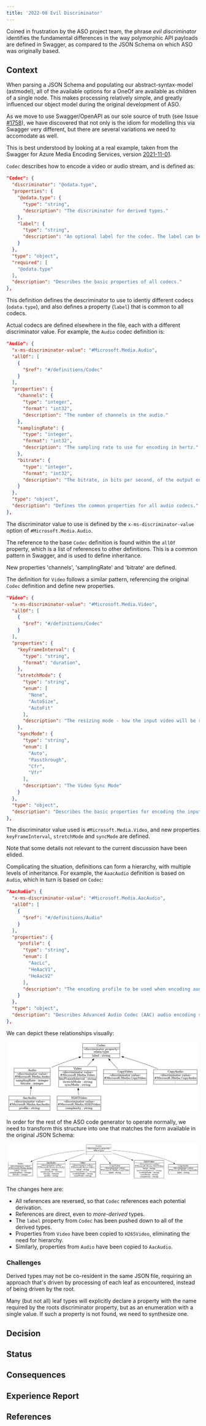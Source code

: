 ```yaml
---
title: '2022-08 Evil Discriminator'
---
```


Coined in frustration by the ASO project team, the phrase *evil discriminator* identifies the fundamental differences in the way polymorphic API payloads are defined in Swagger, as compared to the JSON Schema on which ASO was originally based.

## Context

When parsing a JSON Schema and populating our abstract-syntax-model (astmodel), all of the available options for a OneOf are available as children of a single node. This makes processing relatively simple, and greatly influenced our object model during the original development of ASO.

As we move to use Swagger/OpenAPI as our sole source of truth (see Issue [#1758](https://github.com/Azure/azure-service-operator/issues/1758)), we have discovered that not only is the idiom for modelling this via Swagger very different, but there are several variations we need to accomodate as well.

This is best understood by looking at a real example, taken from the Swagger for Azure Media Encoding Services, version [2021-11-01](https://github.com/Azure/azure-rest-api-specs/tree/main/specification/mediaservices/resource-manager/Microsoft.Media/Encoding/stable/2021-11-01).

`Codec` describes how to encode a video or audio stream, and is defined as:

```json
"Codec": {
  "discriminator": "@odata.type",
  "properties": {
    "@odata.type": {
      "type": "string",
      "description": "The discriminator for derived types."
    },
    "label": {
      "type": "string",
      "description": "An optional label for the codec. The label can be used to control muxing behavior."
    }
  },
  "type": "object",
  "required": [
    "@odata.type"
  ],
  "description": "Describes the basic properties of all codecs."
},
```

This definition defines the descriminator to use to identiy different codecs (`odata.type`), and also defines a property (`label`) that is common to all codecs.

Actual codecs are defined elsewhere in the file, each with a different discriminator value. For example, the `Audio` codec definition is:

```json
"Audio": {
  "x-ms-discriminator-value": "#Microsoft.Media.Audio",
  "allOf": [
    {
      "$ref": "#/definitions/Codec"
    }
  ],
  "properties": {
    "channels": {
      "type": "integer",
      "format": "int32",
      "description": "The number of channels in the audio."
    },
    "samplingRate": {
      "type": "integer",
      "format": "int32",
      "description": "The sampling rate to use for encoding in hertz."
    },
    "bitrate": {
      "type": "integer",
      "format": "int32",
      "description": "The bitrate, in bits per second, of the output encoded audio."
    }
  },
  "type": "object",
  "description": "Defines the common properties for all audio codecs."
},
```

The discriminator value to use is defined by the `x-ms-discriminator-value` option of `#Microsoft.Media.Audio`.

The reference to the base `Codec` definition is found within the `allOf` property, which is a list of references to other definitions. This is a common pattern in Swagger, and is used to define inheritance.

New properties 'channels', 'samplingRate' and 'bitrate' are defined.

The definition for `Video` follows a similar pattern, referencing the original `Codec` definition and define new properties.

```json
"Video": {
  "x-ms-discriminator-value": "#Microsoft.Media.Video",
  "allOf": [
    {
      "$ref": "#/definitions/Codec"
    }
  ],
  "properties": {
    "keyFrameInterval": {
      "type": "string",
      "format": "duration",
    },
    "stretchMode": {
      "type": "string",
      "enum": [
        "None",
        "AutoSize",
        "AutoFit"
      ],
      "description": "The resizing mode - how the input video will be resized to fit the desired output resolution(s). Default is AutoSize"
    },
    "syncMode": {
      "type": "string",
      "enum": [
        "Auto",
        "Passthrough",
        "Cfr",
        "Vfr"
      ],
      "description": "The Video Sync Mode"
    }
  },
  "type": "object",
  "description": "Describes the basic properties for encoding the input video."
},
```

The discriminator value used is `#Microsoft.Media.Video`, and new properties `keyFrameInterval`, `stretchMode` and `syncMode` are defined.

Note that some details not relevant to the current discussion have been elided.

Complicating the situation, definitions can form a hierarchy, with multiple levels of inheritance. For example, the `AaacAudio` definition is based on `Audio`, which in turn is based on `Codec`:

```json
"AacAudio": {
  "x-ms-discriminator-value": "#Microsoft.Media.AacAudio",
  "allOf": [
    {
      "$ref": "#/definitions/Audio"
    }
  ],
  "properties": {
    "profile": {
      "type": "string",
      "enum": [
        "AacLc",
        "HeAacV1",
        "HeAacV2"
      ],
      "description": "The encoding profile to be used when encoding audio with AAC."
    }
  },
  "type": "object",
  "description": "Describes Advanced Audio Codec (AAC) audio encoding settings."
},
```

We can depict these relationships visually:

![Media Codecs](images/adr-2022-08-swagger-heirarchy.png)

In order for the rest of the ASO code generator to operate normally, we need to transform this structure into one that matches the form available in the original JSON Schema:

![Transformed Codecs](images/adr-2022-08-post-transform.png)

The changes here are:

* All references are reversed, so that `Codec` references each potential derivation.
* References are direct, even to *more-derived* types.
* The `label` property from `Codec` has been pushed down to all of the derived types.
* Properties from `Video` have been copied to `H265Video`, eliminating the need for hierarchy.
* Similarly, properties from `Audio` have been copied to `AacAudio`.

### Challenges

Derived types may not be co-resident in the same JSON file, requiring an approach that's driven by processing of each leaf as encountered, instead of being driven by the root.

Many (but not all) leaf types will explicitly declare a property with the name required by the roots discriminator property, but as an enumeration with a single value. If such a property is not found, we need to synthesize one.

## Decision
## Status
## Consequences
## Experience Report
## References
